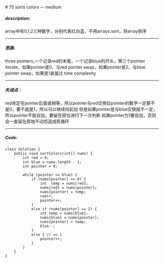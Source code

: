 \# 75 sorts colors -- medium
##### description:
array中有0,1,2三种数字，分别代表红白蓝，不用arrays.sort，将array排序
****************
##### 思路:
three pointers,一个记录red的末尾，一个记录blue的开头，第三个pointer iterate，如果pointer是0，与red pointer swap，如果pointer是2，与blue pointer swap，如果是1直接过
time complexity
**********
##### 失误点：
red肯定在pointer后面或相等，所以pointer与red交换后pointer的数字一定要不是0，要不就是1，所以可以继续向前加
但是如果pointer是与blue交换就不一定，所以pointer不能自加，要留在原位进行下一次判断
如果pointer为1要自加，否则会一直留在原地不动而造成死循环
********
##### Code:
```
class Solution {
    public void sortColors(int[] nums) {
        int red = 0;
        int blue = nums.length - 1;
        int pointer = 0;

        while (pointer <= blue) {
            if (nums[pointer] == 0) {
                int  temp = nums[red];
                nums[red] = nums[pointer];
                nums[pointer] = temp;
                red++;
                pointer++;
            }
            else if (nums[pointer] == 2) {
                int temp = nums[blue];
                nums[blue] = nums[pointer];
                nums[pointer] = temp;
                blue--;
            }
            else { // == 1
                pointer++;
            }
        }
    }
}
```
